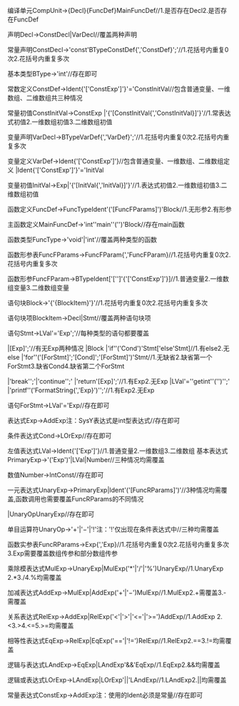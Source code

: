 编译单元CompUnit→{Decl}{FuncDef}MainFuncDef//1.是否存在Decl2.是否存在FuncDef 

声明Decl→ConstDecl|VarDecl//覆盖两种声明

常量声明ConstDecl→'const'BTypeConstDef{','ConstDef}';'//1.花括号内重复0 次2.花括号内重复多次

基本类型BType→'int'//存在即可

常数定义ConstDef→Ident{'['ConstExp']'}'='ConstInitVal//包含普通变量、一维数组、二维数组共三种情况

常量初值ConstInitVal→ConstExp |'{'[ConstInitVal{','ConstInitVal}]'}'//1.常表达式初值2.一维数组初值3.二维数组初值

变量声明VarDecl→BTypeVarDef{','VarDef}';'//1.花括号内重复0次2.花括号内重复多次

变量定义VarDef→Ident{'['ConstExp']'}//包含普通变量、一维数组、二维数组定义
|Ident{'['ConstExp']'}'='InitVal

变量初值InitVal→Exp|'{'[InitVal{','InitVal}]'}'//1.表达式初值2.一维数组初值3.二维数组初值

函数定义FuncDef→FuncTypeIdent'('[FuncFParams]')'Block//1.无形参2.有形参

主函数定义MainFuncDef→'int''main''('')'Block//存在main函数

函数类型FuncType→'void'|'int'//覆盖两种类型的函数

函数形参表FuncFParams→FuncFParam{','FuncFParam}//1.花括号内重复0次2.花括号内重复多次

函数形参FuncFParam→BTypeIdent['['']'{'['ConstExp']'}]//1.普通变量2.一维数组变量3.二维数组变量

语句块Block→'{'{BlockItem}'}'//1.花括号内重复0次2.花括号内重复多次

语句块项BlockItem→Decl|Stmt//覆盖两种语句块项

语句Stmt→LVal'='Exp';'//每种类型的语句都要覆盖

|[Exp]';'//有无Exp两种情况
|Block 
|'if''('Cond')'Stmt['else'Stmt]//1.有else2.无else 
|'for''('[ForStmt]';'[Cond]';'[ForStmt]')'Stmt//1.无缺省2.缺省第一个ForStmt3.缺省Cond4.缺省第二个ForStmt

|'break'';'|'continue'';'
|'return'[Exp]';'//1.有Exp2.无Exp 
|LVal'=''getint''('')'';'
|'printf''('FormatString{','Exp}')'';'//1.有Exp2.无Exp

语句ForStmt→LVal'='Exp//存在即可

表达式Exp→AddExp注：SysY表达式是int型表达式//存在即可

条件表达式Cond→LOrExp//存在即可

左值表达式LVal→Ident{'['Exp']'}//1.普通变量2.一维数组3.二维数组
基本表达式PrimaryExp→'('Exp')'|LVal|Number//三种情况均需覆盖

数值Number→IntConst//存在即可

一元表达式UnaryExp→PrimaryExp|Ident'('[FuncRParams]')'//3种情况均需覆盖,函数调用也需要覆盖FuncRParams的不同情况

|UnaryOpUnaryExp//存在即可

单目运算符UnaryOp→'+'|'−'|'!'注：'!'仅出现在条件表达式中//三种均需覆盖

函数实参表FuncRParams→Exp{','Exp}//1.花括号内重复0次2.花括号内重复多次3.Exp需要覆盖数组传参和部分数组传参

乘除模表达式MulExp→UnaryExp|MulExp('*'|'/'|'%')UnaryExp//1.UnaryExp
2.*3./4.%均需覆盖

加减表达式AddExp→MulExp|AddExp('+'|'−')MulExp//1.MulExp2.+需覆盖3.-需覆盖

关系表达式RelExp→AddExp|RelExp('<'|'>'|'<='|'>=')AddExp//1.AddExp
2.<3.>4.<=5.>=均需覆盖

相等性表达式EqExp→RelExp|EqExp('=='|'!=')RelExp//1.RelExp2.==3.!=均需覆盖

逻辑与表达式LAndExp→EqExp|LAndExp'&&'EqExp//1.EqExp2.&&均需覆盖

逻辑或表达式LOrExp→LAndExp|LOrExp'||'LAndExp//1.LAndExp2.||均需覆盖

常量表达式ConstExp→AddExp注：使用的Ident必须是常量//存在即可
